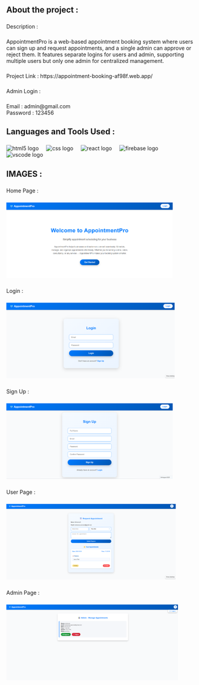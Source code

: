 <h2 align="left">About the project :</h2>

###

<p align="left">Description :</p>

###

<p align="left">AppointmentPro is a web-based appointment booking system where users can sign up and request appointments, and a single admin can approve or reject them. It features separate logins for users and admin, supporting multiple users but only one admin for centralized management.</p>

###

<p align="left">Project Link :  https://appointment-booking-af98f.web.app/</p>

###

<p align="left">Admin Login :</p>

###

<p align="left">Email : admin@gmail.com<br>Password : 123456</p>

###

<h2 align="left">Languages and Tools Used :</h2>

###

<div align="left">
  <img src="https://cdn.jsdelivr.net/gh/devicons/devicon/icons/html5/html5-original.svg" height="40" alt="html5 logo"  />
  <img width="12" />
  <img src="https://cdn.jsdelivr.net/gh/devicons/devicon/icons/css3/css3-original.svg" height="40" alt="css logo"  />
  <img width="12" />
  <img src="https://cdn.jsdelivr.net/gh/devicons/devicon/icons/react/react-original.svg" height="40" alt="react logo"  />
  <img width="12" />
  <img src="https://cdn.jsdelivr.net/gh/devicons/devicon/icons/firebase/firebase-plain.svg" height="40" alt="firebase logo"  />
  <img width="12" />
  <img src="https://cdn.jsdelivr.net/gh/devicons/devicon/icons/vscode/vscode-original.svg" height="40" alt="vscode logo"  />
</div>

###

<h2 align="left">IMAGES :</h2>

###

<p align="left">Home Page :</p>

###

<div align="left">
  <img height="200" src="./src/assets/Home.png"  />
</div>

###

<p align="left">Login :</p>

###

<div align="left">
  <img height="200" src="./src/assets/Login.png"  />
</div>

###

<p align="left">Sign Up :</p>

###

<div align="left">
  <img height="200" src="./src/assets/Sign Up.png"  />
</div>

###

<p align="left">User Page :</p>

###

<div align="left">
  <img height="200" src="./src/assets/User Page.png"  />
</div>

###

<p align="left">Admin Page :</p>

###

<div align="left">
  <img height="200" src="./src/assets/Admin Page.png"  />
</div>

###
